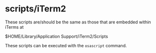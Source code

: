 # scripts/iTerm2

These scripts are/should be the same as those that are embedded within iTerms at

$HOME/Library/Application Support/iTerm2/Scripts

These scripts can be executed with the `osascript` command.
